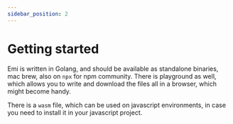 ```yaml
---
sidebar_position: 2
---
```


# Getting started

Emi is written in Golang, and should be available as standalone binaries, mac brew, also on `npx` for npm community.
There is playground as well, which allows you to write and download the files all in a browser, which might become handy.

There is a `wasm` file, which can be used on javascript environments, in case you need to install it in your javascript project.


